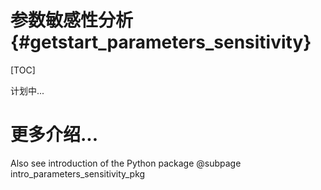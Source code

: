 参数敏感性分析 {#getstart_parameters_sensitivity}
=============================================================

[TOC]

计划中...

# 更多介绍...
Also see introduction of the Python package @subpage intro_parameters_sensitivity_pkg
